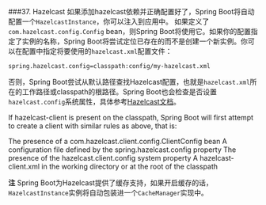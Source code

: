 ###37. Hazelcast
如果添加hazelcast依赖并正确配置好了，Spring Boot将自动配置一个`HazelcastInstance`，你可以注入到应用中。
如果定义了`com.hazelcast.config.Config` bean，则Spring Boot将使用它。如果你的配置指定了实例的名称，Spring Boot将尝试定位已存在的而不是创建一个新实例。你可以在配置中指定将要使用的`hazelcast.xml`配置文件：
```properties
spring.hazelcast.config=classpath:config/my-hazelcast.xml
```
否则，Spring Boot尝试从默认路径查找Hazelcast配置，也就是`hazelcast.xml`所在的工作路径或classpath的根路径。Spring Boot也会检查是否设置`hazelcast.config`系统属性，具体参考[Hazelcast文档](http://docs.hazelcast.org/docs/latest/manual/html-single/)。

If hazelcast-client is present on the classpath, Spring Boot will first attempt to create a client with similar rules as above, that is:

The presence of a com.hazelcast.client.config.ClientConfig bean
A configuration file defined by the spring.hazelcast.config property
The presence of the hazelcast.client.config system property
A hazelcast-client.xml in the working directory or at the root of the classpath

**注** Spring Boot为Hazelcast提供了缓存支持，如果开启缓存的话，`HazelcastInstance`实例将自动包装进一个`CacheManager`实现中。
